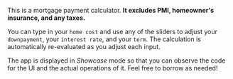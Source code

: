 This is a mortgage payment calculator. **It excludes PMI, homeowner's insurance, and any taxes.** 

You can type in your `home cost` and use any of the sliders to adjust your `downpayment`, your `interest rate`, and your `term`. The calculation is automatically re-evaluated as you adjust each input.

The app is displayed in *Showcase* mode so that you can observe the code for the UI and the actual operations of it. Feel free to borrow as needed!